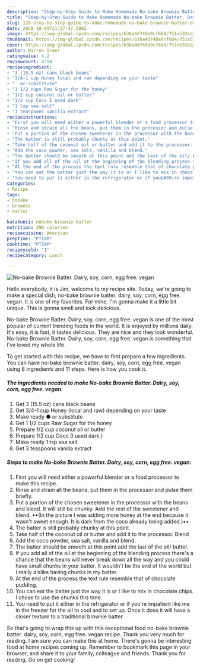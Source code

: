 ```yaml
---
description: "Step-by-Step Guide to Make Homemade No-bake Brownie Batter. Dairy, soy, corn, egg free. vegan"
title: "Step-by-Step Guide to Make Homemade No-bake Brownie Batter. Dairy, soy, corn, egg free. vegan"
slug: 128-step-by-step-guide-to-make-homemade-no-bake-brownie-batter-dairy-soy-corn-egg-free-vegan
date: 2020-10-09T21:37:47.586Z
image: https://img-global.cpcdn.com/recipes/636a4d740a9cf684/751x532cq70/no-bake-brownie-batter-dairy-soy-corn-egg-free-vegan-recipe-main-photo.jpg
thumbnail: https://img-global.cpcdn.com/recipes/636a4d740a9cf684/751x532cq70/no-bake-brownie-batter-dairy-soy-corn-egg-free-vegan-recipe-main-photo.jpg
cover: https://img-global.cpcdn.com/recipes/636a4d740a9cf684/751x532cq70/no-bake-brownie-batter-dairy-soy-corn-egg-free-vegan-recipe-main-photo.jpg
author: Warren Greer
ratingvalue: 4.2
reviewcount: 4758
recipeingredient:
- "3 (15.5 oz) cans black beans"
- "3/4-1 cup Honey local and raw depending on your taste"
- "  or substitute"
- "1 1/2 cups Raw Sugar for the honey"
- "1/2 cup coconut oil or butter"
- "1/2 cup Coco I used dark"
- "1 tsp sea salt"
- "3 teaspoons vanilla extract"
recipeinstructions:
- "First you will need either a powerful blender or a food processor to make this recipe."
- "Rinse and strain all the beans, put them in the processor and pulse them briefly."
- "Put a portion of the chosen sweetener in the processor with the beans and blend. It will still be chunky. Add the rest of the sweetener and blend. ••(In the picture I was adding more honey at the end because it wasn&#39;t sweet enough. It is dark from the coco already being added.)••"
- "The batter is still probably chunky at this point."
- "Take half of the coconut oil or butter and add it to the processor. Blend"
- "Add the coco powder, sea salt, vanilla and blend."
- "The batter should be smooth at this point add the last of the oil/ butter."
- "If you add all of the oil at the beginning of the blending process there&#39;s a chance that the beans will never break down all the way and you could have small chunks in your batter. It wouldn&#39;t be the end of the world but I really dislike having chunks in my batter."
- "At the end of the process the text rule resemble that of chocolate pudding."
- "You can eat the batter just the way it is or I like to mix in chocolate chips. I chose to use the chunks this time."
- "You need to put it either in the refrigerator or if you&#39;re impatient like me in the freezer for the oil to cool and to set up. Once it does it will have a closer texture to a traditional brownie batter."
categories:
- Recipe
tags:
- nobake
- brownie
- batter

katakunci: nobake brownie batter 
nutrition: 290 calories
recipecuisine: American
preptime: "PT16M"
cooktime: "PT34M"
recipeyield: "1"
recipecategory: Lunch

---
```



![No-bake Brownie Batter. Dairy, soy, corn, egg free. vegan](https://img-global.cpcdn.com/recipes/636a4d740a9cf684/751x532cq70/no-bake-brownie-batter-dairy-soy-corn-egg-free-vegan-recipe-main-photo.jpg)

Hello everybody, it is Jim, welcome to my recipe site. Today, we're going to make a special dish, no-bake brownie batter. dairy, soy, corn, egg free. vegan. It is one of my favorites. For mine, I'm gonna make it a little bit unique. This is gonna smell and look delicious.



No-bake Brownie Batter. Dairy, soy, corn, egg free. vegan is one of the most popular of current trending foods in the world. It is enjoyed by millions daily. It's easy, it is fast, it tastes delicious. They are nice and they look wonderful. No-bake Brownie Batter. Dairy, soy, corn, egg free. vegan is something that I've loved my whole life.


To get started with this recipe, we have to first prepare a few ingredients. You can have no-bake brownie batter. dairy, soy, corn, egg free. vegan using 8 ingredients and 11 steps. Here is how you cook it.

<!--inarticleads1-->

##### The ingredients needed to make No-bake Brownie Batter. Dairy, soy, corn, egg free. vegan:

1. Get 3 (15.5 oz) cans black beans
1. Get 3/4-1 cup Honey (local and raw) depending on your taste
1. Make ready  ● or substitute
1. Get 1 1/2 cups Raw Sugar for the honey
1. Prepare 1/2 cup coconut oil or butter
1. Prepare 1/2 cup Coco (I used dark.)
1. Make ready 1 tsp sea salt
1. Get 3 teaspoons vanilla extract




<!--inarticleads2-->

##### Steps to make No-bake Brownie Batter. Dairy, soy, corn, egg free. vegan:

1. First you will need either a powerful blender or a food processor to make this recipe.
1. Rinse and strain all the beans, put them in the processor and pulse them briefly.
1. Put a portion of the chosen sweetener in the processor with the beans and blend. It will still be chunky. Add the rest of the sweetener and blend. ••(In the picture I was adding more honey at the end because it wasn&#39;t sweet enough. It is dark from the coco already being added.)••
1. The batter is still probably chunky at this point.
1. Take half of the coconut oil or butter and add it to the processor. Blend
1. Add the coco powder, sea salt, vanilla and blend.
1. The batter should be smooth at this point add the last of the oil/ butter.
1. If you add all of the oil at the beginning of the blending process there&#39;s a chance that the beans will never break down all the way and you could have small chunks in your batter. It wouldn&#39;t be the end of the world but I really dislike having chunks in my batter.
1. At the end of the process the text rule resemble that of chocolate pudding.
1. You can eat the batter just the way it is or I like to mix in chocolate chips. I chose to use the chunks this time.
1. You need to put it either in the refrigerator or if you&#39;re impatient like me in the freezer for the oil to cool and to set up. Once it does it will have a closer texture to a traditional brownie batter.




So that's going to wrap this up with this exceptional food no-bake brownie batter. dairy, soy, corn, egg free. vegan recipe. Thank you very much for reading. I am sure you can make this at home. There's gonna be interesting food at home recipes coming up. Remember to bookmark this page in your browser, and share it to your family, colleague and friends. Thank you for reading. Go on get cooking!
